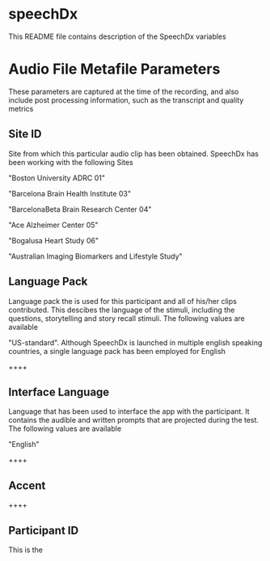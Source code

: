 # speechDx
This README file contains description of the SpeechDx variables

# Audio File Metafile Parameters 
These parameters are captured at the time of the recording, and also include post processing information, such as the transcript and quality metrics

## Site ID
Site from which this particular audio clip has been obtained. SpeechDx has been working with the following Sites

"Boston University ADRC 01"

"Barcelona Brain Health Institute 03"

"BarcelonaBeta Brain Research Center 04"

"Ace Alzheimer Center 05"

"Bogalusa Heart Study 06"

"Australian Imaging Biomarkers and Lifestyle Study"

## Language Pack
Language pack the is used for this participant and all of his/her clips contributed. This descibes the language of the stimuli, including the questions, storytelling and story recall stimuli. The following values are available

"US-standard". Although SpeechDx is launched in multiple english speaking countries, a single language pack has been employed for English

++++

## Interface Language
Language that has been used to interface the app with the participant. It contains the audible and written prompts that are projected during the test. The following values are available

"English"

++++

## Accent
++++

## Participant ID
This is the 







